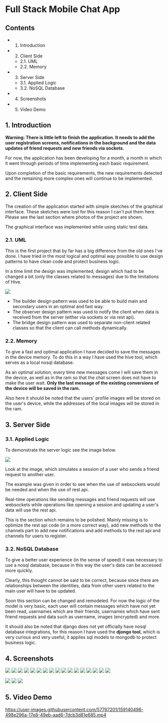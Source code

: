 # Full Stack Mobile Chat App

## Contents
  
  - 1. Introduction
  - 2. Client Side
    - 2.1. UML
    - 2.2. Memory
  - 3. Server Side
    - 3.1. Applied Logic 
    - 3.2. NoSQL Database 
  - 4. Screenshots
  - 5. Video Demo

## 1. Introduction

**Warning: There is little left to finish the application. It needs to add the user registration screens, notifications in the background and the data updates of friend requests and new friends via sockets.**

For now, the application has been developing for a month, a month in which it went through periods of time implementing each basic requirement.

Upon completion of the basic requirements, the new requirements detected and the remaining more complex ones will continue to be implemented.

## 2. Client Side

The creation of the application started with simple sketches of the graphical interface. These sketches were lost for this reason I can't put them here. Please see the last section where photos of the project are shown.

The graphical interface was implemented while using static test data.

### 2.1. UML

This is the first project that by far has a big difference from the old ones I've done. I have tried in the most logical and optimal way possible to use design patterns to have clean code and protect business logic.

In a time limit the design was implemented, design which had to be changed a bit (only the classes related to messages) due to the limitations of Hive.

![](https://drive.google.com/uc?id=1w-myJMq6h5yggIzItmpPRBNY2q1I8DrI)

- The builder design pattern was used to be able to build main and secondary users in an optimal and fast way.
- The observer design pattern was used to notify the client when data is received from the server (either via sockets or via rest api).
- The bridge design pattern was used to separate non-client related classes so that the client can call methods dynamically.

### 2.2. Memory

To give a fast and optimal application I have decided to save the messages in the device memory. To do this in a way I have used the hive tool, which serves as a local nosql database.

As an optimal solution, every time new messages come I will save them in the device, as well as in the ram so that the chat screen does not have to make the user wait. **Only the last message of the existing conversions of the device will be saved in the ram.**

Also here it should be noted that the users' profile images will be stored on the user's device, while the addresses of the local images will be stored in the ram.

## 3. Server Side

### 3.1. Applied Logic

To demonstrate the server logic see the image below.

![](https://drive.google.com/uc?id=1jtbRtQ8YPkebROdN1MMmRSXCWAWL-REO)

Look at the image, which simulates a session of a user who sends a friend request to another user.

The example was given in order to see when the use of websockets would be needed and when the use of rest api.

Real-time operations like sending messages and friend requests will use websockets while operations like opening a session and updating a user's data will use the rest api.

This is the section which remains to be polished. Mainly missing is to optimize the rest api code (in a more correct way), add new methods to the channels part to add new notifications and add methods to the rest api and channels for users to register.

### 3.2. NoSQL Database

To give a better user experience (in the sense of speed) it was necessary to use a nosql database, because in this way the user's data can be accessed more quickly.

Clearly, this thought cannot be said to be correct, because since there are relationships between the identities, data from other users related to the main user will have to be updated.

Soon this section can be changed and remodeled. For now the logic of the model is very basic, each user will contain messages which have not yet been read, usernames which are their friends, usernames which have sent friend requests and data such as username, images (encrypted) and more. 

It should also be noted that django does not yet officially have nosql database integrations, for this reason I have used the **djongo tool**, which is very curious and very useful, it applies sql models to mongodb to protect business logic.

## 4. Screenshots

<img src="https://drive.google.com/uc?id=1ZcOhrLG6_YpnSXbeLlqsg6ayFy56zqJ3"/> 
<img src="https://drive.google.com/uc?id=13RCJEeWuFkaL_FoSckiHs-SBwCQvRH-k"/> 
<img src="https://drive.google.com/uc?id=1bc9NcUe9fosQX2BLv4kmwzyQkthSvMPY"/> 
<img src="https://drive.google.com/uc?id=1VCAQxi_KbUmQOZC6dSyMAyRf1QvcqzQP"/> 
<img src="https://drive.google.com/uc?id=1Do6_XDGvMD3qSLSkZi1l3uwYweTyVd2Y"/>
<img src="https://drive.google.com/uc?id=108zRce0bvnQt7nzB4a8ncHYanIpIz4dv"/> 
<img src="https://drive.google.com/uc?id=1XNuZlhWkeCvs0qe_eda8_FiGlPpYGW6K"/>
<img src="https://drive.google.com/uc?id=1NHez7TkVEBP-EQM9GPCrkaQ2aKYbtad1"/> 
<img src="https://drive.google.com/uc?id=12evToWoBUQPnHvnXVcUg0Y1u3NnlANtA"/> 
<img src="https://drive.google.com/uc?id=1c7dMMUoVDEcZnBNiULGXlOjOqvhWARbS"/> 
<img src="https://drive.google.com/uc?id=1YzCmR3EH1Az78e0B-dFilSZic_XToX-5"/>
<img src="https://drive.google.com/uc?id=1UO_P1ILK-qgK2W0Y9yFJPm4mVghoVxCG"/>
<img src="https://drive.google.com/uc?id=18zsjfUkbq41YOyQhqXKMD2kOUEOUjVNU"/> 
<img src="https://drive.google.com/uc?id=1Aen6GLO_ildz9pnCtGbKHEvsFFkNIPiX"/>
<img src="https://drive.google.com/uc?id=1pzDYVtNaEBKYRPcxNWa8GgUo_k8Dwuc5"/> 
<img src="https://drive.google.com/uc?id=1EqobLqeFyBMPgTtyx0U2IBn0dbSSYQMf"/>
<img src="https://drive.google.com/uc?id=1Lsgz2-Qa0OiYXf1PsItZtuZsaJ0exUBh"/> 

![](https://drive.google.com/uc?id=1MIMEMjqBuUv6i4sWb5j1JYOug6KSW0jl)
![](https://drive.google.com/uc?id=11EZZCpkQYwtxEYoJegi1SCPzpUCL4Mvh)
![](https://drive.google.com/uc?id=1xtIJsWUBoCQFpjD6K1nFrCHOY8A2sVTo)

## 5. Video Demo

https://user-images.githubusercontent.com/57767201/159140498-498e296a-17e8-49eb-aad6-7dcb3d81e685.mp4
